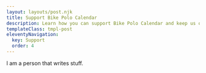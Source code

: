 ```yaml
---
layout: layouts/post.njk
title: Support Bike Polo Calendar
description: Learn how you can support Bike Polo Calendar and keep us online.
templateClass: tmpl-post
eleventyNavigation:
  key: Support
  order: 4
---
```


I am a person that writes stuff.
